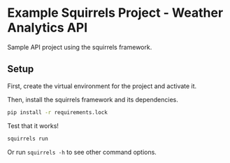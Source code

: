 # Example Squirrels Project - Weather Analytics API

Sample API project using the squirrels framework.

## Setup

First, create the virtual environment for the project and activate it.

Then, install the squirrels framework and its dependencies.

```bash
pip install -r requirements.lock
```

Test that it works!

```bash
squirrels run
```

Or run `squirrels -h` to see other command options.
